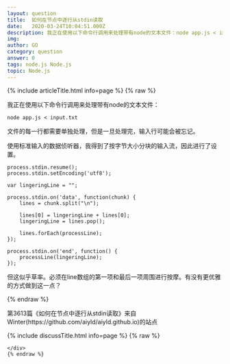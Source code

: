 ```yaml
---
layout: question
title:  如何在节点中逐行从stdin读取
date:   2020-03-24T10:04:51.000Z
description: 我正在使用以下命令行调用来处理带有node的文本文件：node app.js < input.txt文件的每一行都需要单独处理，但是一旦处理完，输...
img: 
author: GO
category: question
answer: 0
tags: node.js Node.js
topic: Node.js
---
```

<div class="article-root">
  <div class="article">
    {% include articleTitle.html info=page %}
    {% raw %}
    <div class="article-content"><p><font style="vertical-align: inherit;"><font style="vertical-align: inherit;">我正在使用以下命令行调用来处理带有node的文本文件：</font></font></p>

<p><code>node app.js &lt; input.txt</code></p>

<p><font style="vertical-align: inherit;"><font style="vertical-align: inherit;">文件的每一行都需要单独处理，但是一旦处理完，输入行可能会被忘记。</font></font></p>

<p><font style="vertical-align: inherit;"><font style="vertical-align: inherit;">使用标准输入的数据侦听器，我得到了按字节大小分块的输入流，因此进行了设置。</font></font></p>

<pre><code>process.stdin.resume();<font></font>
process.stdin.setEncoding('utf8');<font></font>
<font></font>
var lingeringLine = "";<font></font>
<font></font>
process.stdin.on('data', function(chunk) {<font></font>
    lines = chunk.split("\n");<font></font>
<font></font>
    lines[0] = lingeringLine + lines[0];<font></font>
    lingeringLine = lines.pop();<font></font>
<font></font>
    lines.forEach(processLine);<font></font>
});<font></font>
<font></font>
process.stdin.on('end', function() {<font></font>
    processLine(lingeringLine);<font></font>
});<font></font>
</code></pre>

<p><font style="vertical-align: inherit;"><font style="vertical-align: inherit;">但这似乎草率。</font><font style="vertical-align: inherit;">必须在line数组的第一项和最后一项周围进行按摩。</font><font style="vertical-align: inherit;">有没有更优雅的方式做到这一点？</font></font></p></div>
    {% endraw %}
  </div>
  <p class="winter_mark">第3613篇《如何在节点中逐行从stdin读取》来自Winter(https://github.com/aiyld/aiyld.github.io)的站点</p>
  <div class="discuss-wrapper">
    {% include discussTitle.html info=page %}
    {% raw %}
    <div class="discuss-list">
    
    </div>
    {% endraw %}
  </div>
<div>

